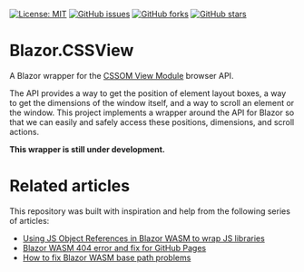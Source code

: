 [![License: MIT](https://img.shields.io/badge/License-MIT-yellow.svg)](/LICENSE)
[![GitHub issues](https://img.shields.io/github/issues/KristofferStrube/Blazor.CSSView)](https://github.com/KristofferStrube/Blazor.CSSView/issues)
[![GitHub forks](https://img.shields.io/github/forks/KristofferStrube/Blazor.CSSView)](https://github.com/KristofferStrube/Blazor.CSSView/network/members)
[![GitHub stars](https://img.shields.io/github/stars/KristofferStrube/Blazor.CSSView)](https://github.com/KristofferStrube/Blazor.CSSView/stargazers)

# Blazor.CSSView
A Blazor wrapper for the [CSSOM View Module](https://www.w3.org/TR/cssom-view-1/) browser API.

The API provides a way to get the position of element layout boxes, a way to get the dimensions of the window itself, and a way to scroll an element or the window. This project implements a wrapper around the API for Blazor so that we can easily and safely access these positions, dimensions, and scroll actions.

**This wrapper is still under development.**

# Related articles
This repository was built with inspiration and help from the following series of articles:

- [Using JS Object References in Blazor WASM to wrap JS libraries](https://blog.elmah.io/using-js-object-references-in-blazor-wasm-to-wrap-js-libraries/)
- [Blazor WASM 404 error and fix for GitHub Pages](https://blog.elmah.io/blazor-wasm-404-error-and-fix-for-github-pages/)
- [How to fix Blazor WASM base path problems](https://blog.elmah.io/how-to-fix-blazor-wasm-base-path-problems/)
